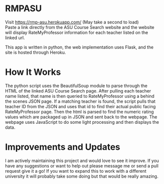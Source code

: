 # RMPASU  
Visit https://rmp-asu.herokuapp.com/ (May take a second to load)  
Paste a link directly from the ASU Course Search website and the website will display RateMyProfessor information for each teacher listed on the linked url.

This app is written in python, the web implementation uses Flask, and the site is hosted through Heroku.

# How It Works
The python script uses the BeautifulSoup module to parse through the HTML of the linked ASU Course Search page. After pulling each teacher name listed, that name is then queried to RateMyProfessor using a behind the scenes JSON page. If a matching teacher is found, the script pulls that teacher ID from the JSON and uses that id to find their actual public facing RateMyProfessor page. Then the html is parsed to find the numeric rating values which are packaged up in JSON and sent back to the webpage. The webpage uses JavaScript to do some light processing and then displays the data.

# Improvements and Updates
I am actively maintaining this project and would love to see it improve. If you have any suggestions or want to help out please message me or send a pull request give it a go! If you want to expand this to work with a different university it will probably take some doing but that would be really amazing. 
